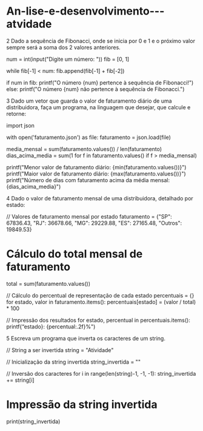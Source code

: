 # An-lise-e-desenvolvimento---atvidade






2 Dado a sequência de Fibonacci, onde se inicia por 0 e 1 e o próximo valor sempre será a soma dos 2 valores anteriores.


num = int(input("Digite um número: "))
fib = [0, 1]

while fib[-1] < num:
    fib.append(fib[-1] + fib[-2])

if num in fib:
    printf("O número {num} pertence à sequência de Fibonacci!")
else:
    printf("O número {num} não pertence à sequência de Fibonacci.")

3 Dado um vetor que guarda o valor de faturamento diário de uma distribuidora, faça um programa, na linguagem que desejar, que calcule e retorne:

import json

with open('faturamento.json') as file:
    faturamento = json.load(file)

media_mensal = sum(faturamento.values()) / len(faturamento)
dias_acima_media = sum(1 for f in faturamento.values() if f > media_mensal)

printf("Menor valor de faturamento diário: {min(faturamento.values())}")
printf("Maior valor de faturamento diário: {max(faturamento.values())}")
printf("Número de dias com faturamento acima da média mensal: {dias_acima_media}")







4 Dado o valor de faturamento mensal de uma distribuidora, detalhado por estado:


// Valores de faturamento mensal por estado
faturamento = {"SP": 67836.43, "RJ": 36678.66, "MG": 29229.88, "ES": 27165.48, "Outros": 19849.53}

# Cálculo do total mensal de faturamento
total = sum(faturamento.values())

// Cálculo do percentual de representação de cada estado
percentuais = {}
for estado, valor in faturamento.items():
    percentuais[estado] = (valor / total) * 100

// Impressão dos resultados
for estado, percentual in percentuais.items():
    printf{“estado}: {percentual:.2f}%")






5 Escreva um programa que inverta os caracteres de um string.

// String a ser invertida
string = "Atividade"

// Inicialização da string invertida
string_invertida = ""

// Inversão dos caracteres
for i in range(len(string)-1, -1, -1):
    string_invertida += string[i]

# Impressão da string invertida
print(string_invertida)
